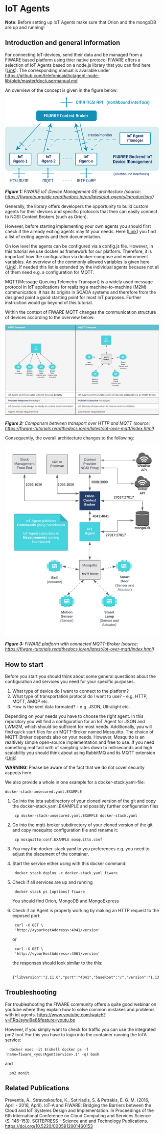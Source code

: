 # IoT Agents

**Note:** Before setting up IoT Agents make sure that Orion and the mongoDB are up and running!

## Introduction and general information

For connecting IoT-devices, send their data and be managed from a FIWARE based
platform using thier native protocol FIWARE offers a selection of IoT Agents
based on a node.js library that you can find here
([Link](https://github.com/telefonicaid/iotagent-node-lib)). The corresponding
manual is available under
https://github.com/telefonicaid/iotagent-node-lib/blob/master/doc/usermanual.md

An overview of the concept is given in the figure below:

![FIWARE IoT Device Management GE architecture (_source_: https://fiwaretourguide.readthedocs.io/en/latest/iot-agents/introduction/)](../docs/figures/iot-agents_zoom.png)

***Figure 1:*** *FIWARE IoT Device Management GE architecture (_source_: https://fiwaretourguide.readthedocs.io/en/latest/iot-agents/introduction/)*

Generally, the library offers developers the opportunity to build custom agents
for their devices and specific protocols that then can easily connect to NGSI
Context Brokers (such as Orion).

However, before starting implementing your own agents you should first check if
the already exiting agents may fit your needs. Here
([Link](https://www.fiware.org/developers/catalogue/)) you find a list of
exiting agents and their documentation.

On low level the agents can be configured via a config.js file. However, in this
tutorial we use docker as framework for our platform. Therefore, it is important
how the configuration via docker-compose and environment variables. An overview
of the commonly allowed variables is given here
([Link](https://iotagent-node-lib.readthedocs.io/en/latest/installationguide/index.htmlµ)).
If needed this list is extended by the individual agents because not all of them
need e.g. a configuration for MQTT.

MQTT(Message Queuing Telemetry Transport) is a widely used message protocol in IoT applications for realizing a machine-to-machine (M2M) communication. It has its origins in SCADA systems and therefore from the designed point a good starting point for most IoT purposes. Further instruction would go beyond of this tutorial.

Within the context of FIWARE MQTT changes the communication structure of devices according to the overview below:

![Comparism between transport over HTTP and MQTT (_source_: https://fiware-tutorials.readthedocs.io/en/latest/iot-over-mqtt/index.html)](../docs/figures/HTTP-MQTT.JPG)

***Figure 2:*** *Comparism between transport over HTTP and MQTT (_source_: https://fiware-tutorials.readthedocs.io/en/latest/iot-over-mqtt/index.html)*

Consequently, the overall architecture changes to the following:

![Comparism between transport over HTTP and MQTT (_source_: https://fiware-tutorials.readthedocs.io/en/latest/iot-over-mqtt/index.html)](../docs/figures/mqtt.png)

***Figure 3:*** *FIWARE platform with connected MQTT-Broker (_source_: https://fiware-tutorials.readthedocs.io/en/latest/iot-over-mqtt/index.html)*

## How to start

Before you start you should think about some general questiions about the
configuration and services you need for your specific purposes.
1. What type of device do I want to connect to the platform?
2. What type of transportation protocol do I want to use? - e.g. HTTP, MQTT, AMQP etc.
3. How is the sent data formated? - e.g. JSON, Ultralight etc.

Depending on your needs you have to choose the right agent. In this repository
you will find a configuration for an IoT Agent for JSON and LWM2M, which should
be suffcient for most needs. Additionally, you will find quick start files for
an MQTT-Broker named Mosquitto. The choice of MQTT-Broker depends also on your
needs. However, Mosquitto is an realtively simple open-source implementation and
free to use. If you need something real fast with of sampling rates down to
milliseconds and high scalability you should think about using RabbitMQ and its
MQTT extension ([Link](https://www.rabbitmq.com/mqtt.html))

**WARNING:** Please be aware of the fact that we do not cover security aspects
here.

We also provide a whole in one example for a docker-stack.yaml-file:
    
    docker-stack-unsecured.yaml.EXAMPLE
     
1. Go into the iota subdirectory of your cloned version of the git and copy the docker-stack.yaml.EXAMPLE and possibly further configuration files

        cp docker-stack-unsecured.yaml.EXAMPLE docker-stack.yaml

2. Go into the mqtt-broker subdirectory of your cloned version of the git and copy mosquitto configuration file and rename it:

        cp mosquitto.conf.EXAMPLE mosquitto.conf

3. You may the docker-stack.yaml to you preferences e.g. you need to
adjust the placement of the container.

4. Start the service either using with this docker command:

        docker stack deploy -c docker-stack.yaml fiware

5. Check if all services are up and running

        docker stack ps [options] fiware
        
   You should find Orion, MongoDB and MongoExpress
         
6. Check if an Agent is properly working by making an HTTP request to the exposed port:

        curl -X GET \
        'http://<yourHostAddress>:4041/version'
    
    or 
    
        curl -X GET \
        'http://<yourHostAddress>:4061/version'
        
    the responses should look similar to the this:

        {"libVersion":"2.11.0","port":"4041","baseRoot":"/","version":"1.13.0"}
    
## Troubleshooting

For troubleshooting the FIWARE community offers a quite good webinar on youtube
where they explain how to solve common mistakes and problems with iot agents.
https://www.youtube.com/watch?v=FRqJsywi9e8&feature=youtu.be

However, if you simply want to check for traffic you can use the integrated pm2 tool. 
For this you have to login into the container running the IoTA service:

      docker exec -it $(shell docker ps -f 'name=fiware_<yourAgentService>.1' -q) bash  
      
  and    
      
      pm2 monit
      
## Related Publications  

Preventis, A., Stravoskoufos, K., Sotiriadis, S. & Petrakis, E. G. M. (2016, April - 2016, April). IoT-A and FIWARE: Bridging the Barriers between the Cloud and IoT Systems Design and Implementation. In Proceedings of the 6th International Conference on Cloud Computing and Services Science (S. 146–153). SCITEPRESS - Science and and Technology Publications. https://doi.org/10.5220/0005912001460153
